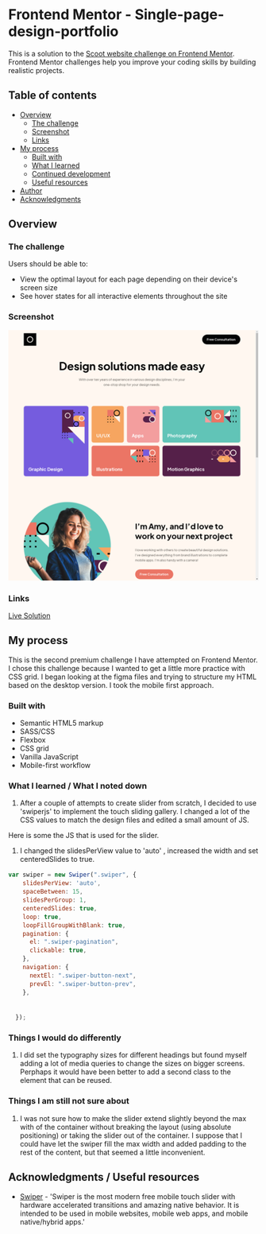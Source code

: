 # Frontend Mentor - Single-page-design-portfolio

This is a solution to the [Scoot website challenge on Frontend Mentor](https://www.frontendmentor.io/challenges/singlepage-design-portfolio-2MMhyhfKVo). Frontend Mentor challenges help you improve your coding skills by building realistic projects. 

## Table of contents

- [Overview](#overview)
  - [The challenge](#the-challenge)
  - [Screenshot](#screenshot)
  - [Links](#links)
- [My process](#my-process)
  - [Built with](#built-with)
  - [What I learned](#what-i-learned)
  - [Continued development](#continued-development)
  - [Useful resources](#useful-resources)
- [Author](#author)
- [Acknowledgments](#acknowledgments)

## Overview

### The challenge

Users should be able to:

- View the optimal layout for each page depending on their device's screen size
- See hover states for all interactive elements throughout the site

### Screenshot

![](./screenshot.png)


### Links

[Live Solution](https://bengera.github.io/single-page-design-portfolio/)

## My process

This is the second premium challenge I have attempted on Frontend Mentor. I chose this challenge because I wanted to get a little more practice with CSS grid.
I began looking at the figma files and trying to structure my HTML based on the desktop version. 
I took the mobile first approach.

### Built with

- Semantic HTML5 markup
- SASS/CSS
- Flexbox
- CSS grid
- Vanilla JavaScript
- Mobile-first workflow


### What I learned / What I noted down

1. After a couple of attempts to create slider from scratch, I decided to use 'swiperjs' to implement the touch sliding gallery. I changed a lot of the CSS values to match the design files and edited a small amount of JS.

Here is some the JS that is used for the slider.

1. I changed the slidesPerView value to 'auto' , increased the width and set centeredSlides to true.
```javascript
var swiper = new Swiper(".swiper", {
    slidesPerView: 'auto',
    spaceBetween: 15,
    slidesPerGroup: 1,
    centeredSlides: true,
    loop: true,
    loopFillGroupWithBlank: true,
    pagination: {
      el: ".swiper-pagination",
      clickable: true,
    },
    navigation: {
      nextEl: ".swiper-button-next",
      prevEl: ".swiper-button-prev",
    },

    
  });

```

### Things I would do differently 

1. I did set the typography sizes for different headings but found myself adding a lot of media queries to change
the sizes on bigger screens. Perphaps it would have been better to add a second class to the element
that can be reused.

### Things I am still not sure about

1. I was not sure how to make the slider extend slightly beyond the max with of the container without
breaking the layout (using absolute positioning) or taking the slider out of the container. I suppose that
I could have let the swiper fill the max width and added padding to the rest of the content, but that seemed a little inconvenient.

## Acknowledgments / Useful resources

- [Swiper](https://swiperjs.com/) - 'Swiper is the most modern free mobile touch slider with hardware accelerated transitions and amazing native behavior. It is intended to be used in mobile websites, mobile web apps, and mobile native/hybrid apps.'


